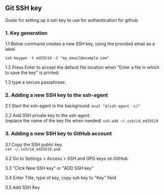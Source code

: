 ##  Git SSH key
Guide for setting up a ssh key to use for authentication for github 

### 1. Key generation
   
   1.1 Below command creates a new SSH key, using the provided email as a label.   

` ssh-keygen -t ed25519 -C "my_email@example.com" `
   
   1.2 Press Enter to accept the default file location when "Enter a file in which to save the key" is printed.   
      
   
   1.3  type a secure passphrase.    


### 2. Adding a new SSH key to the ssh-agent   
   
   2.1 Start the ssh-agent in the background.
   `eval "$(ssh-agent -s)" `
      
   2.2 Add  SSH private key to the ssh-agent.   
   (replace the name of the key file when needed)
   `ssh-add ~/.ssh/id_ed25519 `


### 3. Adding a new SSH key to GitHub account
   
   3.1 Copy the SSH public key    
   `cat ~/.ssh/id_ed25519.pub  `
   
   3.2 Go to Settings > Access > SSH and GPG keys on GitHub  
      
   3.3 "Click New SSH key" or "ADD SSH key"   
      
   3.4 Enter Title, type of key, copy ssh key to "Key" field
      
   3.5 Add SSH Key
